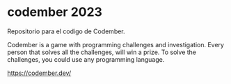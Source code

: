 # codember 2023
Repositorio para el codigo de Codember. 

Codember is a game with programming challenges and investigation. Every person that solves all the challenges, will win a prize.  To solve the challenges, you could use any programming language.

https://codember.dev/
